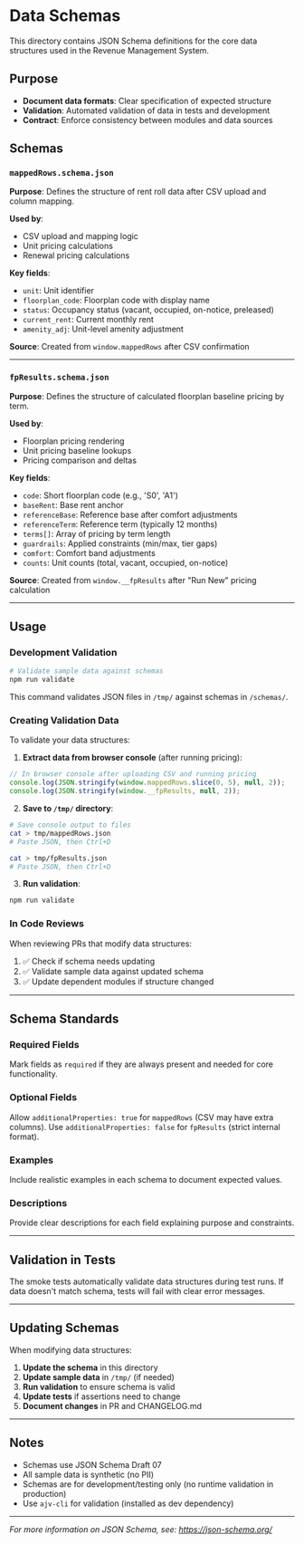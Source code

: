 # Data Schemas

This directory contains JSON Schema definitions for the core data structures used in the Revenue Management System.

## Purpose

- **Document data formats**: Clear specification of expected structure
- **Validation**: Automated validation of data in tests and development
- **Contract**: Enforce consistency between modules and data sources

## Schemas

### `mappedRows.schema.json`
**Purpose**: Defines the structure of rent roll data after CSV upload and column mapping.

**Used by**:
- CSV upload and mapping logic
- Unit pricing calculations
- Renewal pricing calculations

**Key fields**:
- `unit`: Unit identifier
- `floorplan_code`: Floorplan code with display name
- `status`: Occupancy status (vacant, occupied, on-notice, preleased)
- `current_rent`: Current monthly rent
- `amenity_adj`: Unit-level amenity adjustment

**Source**: Created from `window.mappedRows` after CSV confirmation

---

### `fpResults.schema.json`
**Purpose**: Defines the structure of calculated floorplan baseline pricing by term.

**Used by**:
- Floorplan pricing rendering
- Unit pricing baseline lookups
- Pricing comparison and deltas

**Key fields**:
- `code`: Short floorplan code (e.g., 'S0', 'A1')
- `baseRent`: Base rent anchor
- `referenceBase`: Reference base after comfort adjustments
- `referenceTerm`: Reference term (typically 12 months)
- `terms[]`: Array of pricing by term length
- `guardrails`: Applied constraints (min/max, tier gaps)
- `comfort`: Comfort band adjustments
- `counts`: Unit counts (total, vacant, occupied, on-notice)

**Source**: Created from `window.__fpResults` after "Run New" pricing calculation

---

## Usage

### Development Validation

```bash
# Validate sample data against schemas
npm run validate
```

This command validates JSON files in `/tmp/` against schemas in `/schemas/`.

### Creating Validation Data

To validate your data structures:

1. **Extract data from browser console** (after running pricing):
```javascript
// In browser console after uploading CSV and running pricing
console.log(JSON.stringify(window.mappedRows.slice(0, 5), null, 2));
console.log(JSON.stringify(window.__fpResults, null, 2));
```

2. **Save to `/tmp/` directory**:
```bash
# Save console output to files
cat > tmp/mappedRows.json
# Paste JSON, then Ctrl+D

cat > tmp/fpResults.json
# Paste JSON, then Ctrl+D
```

3. **Run validation**:
```bash
npm run validate
```

### In Code Reviews

When reviewing PRs that modify data structures:

1. ✅ Check if schema needs updating
2. ✅ Validate sample data against updated schema
3. ✅ Update dependent modules if structure changed

---

## Schema Standards

### Required Fields
Mark fields as `required` if they are always present and needed for core functionality.

### Optional Fields
Allow `additionalProperties: true` for `mappedRows` (CSV may have extra columns).
Use `additionalProperties: false` for `fpResults` (strict internal format).

### Examples
Include realistic examples in each schema to document expected values.

### Descriptions
Provide clear descriptions for each field explaining purpose and constraints.

---

## Validation in Tests

The smoke tests automatically validate data structures during test runs. If data doesn't match schema, tests will fail with clear error messages.

---

## Updating Schemas

When modifying data structures:

1. **Update the schema** in this directory
2. **Update sample data** in `/tmp/` (if needed)
3. **Run validation** to ensure schema is valid
4. **Update tests** if assertions need to change
5. **Document changes** in PR and CHANGELOG.md

---

## Notes

- Schemas use JSON Schema Draft 07
- All sample data is synthetic (no PII)
- Schemas are for development/testing only (no runtime validation in production)
- Use `ajv-cli` for validation (installed as dev dependency)

---

*For more information on JSON Schema, see: https://json-schema.org/*


